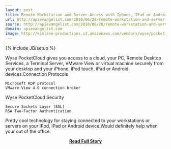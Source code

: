 ```yaml
---
layout: post
title: Remote Workstation and Server Access with Iphone, IPad or Android
url: http://apievangelist.com/2010/06/28/remote-workstation-and-server-cloud-access-with-iphone-ipad-or-android/
source: http://apievangelist.com/2010/06/28/remote-workstation-and-server-cloud-access-with-iphone-ipad-or-android/
domain: apievangelist.com
image: http://kinlane-productions.s3.amazonaws.com/vendors/wyse/pocket-cloud.PNG
---
```

{% include JB/setup %}<p>Wyse PocketCloud gives you access to a cloud, your PC, Remote Desktop Services, a Terminal Server, VMware View or virtual machine securely from your desktop and your iPhone, iPod touch, iPad or Android devices.Connection Protocols

	Microsoft RDP protocol
	VMware View 4.0 connection broker

Wyse PocketCloud Security 

	Secure Sockets Layer (SSL)
	RSA Two-Factor Authentication

Pretty cool technology for staying connected to your workstations or servers on your IPod, IPad or Android device.Would definitely help when your out of the office.</p>
<center><p><a href="http://apievangelist.com/2010/06/28/remote-workstation-and-server-cloud-access-with-iphone-ipad-or-android/" style='padding:25px; font-sze:18px; font-weight: bold;'>Read Full Story</a></p></center>
